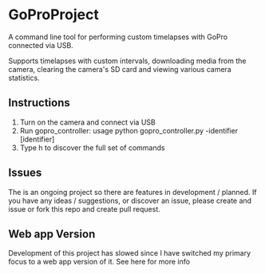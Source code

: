 # GoProProject
A command line tool for performing custom timelapses with GoPro connected via USB.

Supports timelapses with custom intervals, downloading media from the camera, clearing the camera's SD card and viewing various camera statistics.

## Instructions
1. Turn on the camera and connect via USB
2. Run gopro_controller: usage python gopro_controller.py -identifier [identifier]
3. Type h to discover the full set of commands

## Issues
The is an ongoing project so there are features in development / planned. If you have any ideas / suggestions, or discover an issue, please create and issue or fork this repo and create pull request.

## Web app Version
Development of this project has slowed since I have switched my primary focus to a web app version of it. See here for more info
